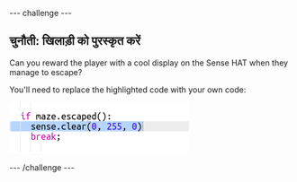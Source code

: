 \--- challenge \---

## चुनौती: खिलाड़ी को पुरस्कृत करें

Can you reward the player with a cool display on the Sense HAT when they manage to escape?

You'll need to replace the highlighted code with your own code:

![screenshot](images/compass-reward.png)

\--- /challenge \---